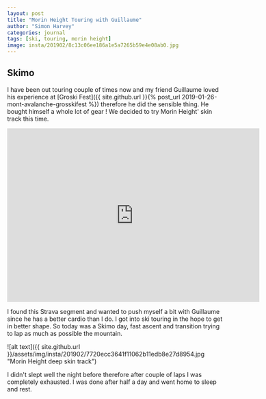 ```yaml
---
layout: post
title: "Morin Height Touring with Guillaume"
author: "Simon Harvey"
categories: journal
tags: [ski, touring, morin height]
image: insta/201902/8c13c06ee186a1e5a7265b59e4e08ab0.jpg
---
```


## Skimo
I have been out touring couple of times now and my friend Guillaume loved his experience at [Groski Fest]({{ site.github.url }}{% post_url 2019-01-26-mont-avalanche-grosskifest %}) therefore he did the sensible thing.  He bought himself a whole lot of gear !  We decided to try Morin Height' skin track this time.

<iframe height='405' width='590' frameborder='0' allowtransparency='true' scrolling='no' src='https://www.strava.com/segments/19999352/embed'></iframe>

I found this Strava segment and wanted to push myself a bit with Guillaume since he has a better cardio than I do.  I got into ski touring in the hope to get in better shape.  So today was a Skimo day, fast ascent and transition trying to lap as much as possible the mountain.

![alt text]({{ site.github.url }}/assets/img/insta/201902/7720ecc3641f11062b11edb8e27d8954.jpg "Morin Height deep skin track")

I didn't slept well the night before therefore after couple of laps I was completely exhausted.  I was done after half a day and went home to sleep and rest.
